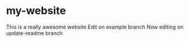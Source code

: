 # my-website
This is a really awesome website
Edit on example branch
Now editing on update-readme branch
